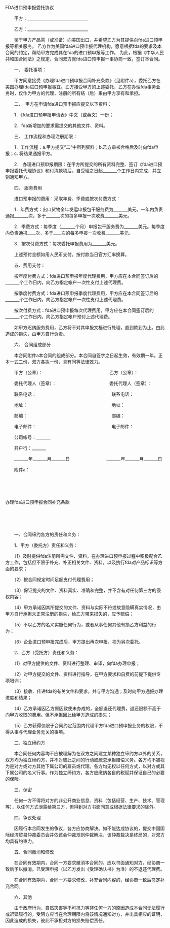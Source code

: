 



FDA进口预申报委托协议



 

　　甲方：______________________________

　　乙方：______________________________　　

　　鉴于甲方产品需（或准备）向美国出口，并希望乙方为其提供向fda进口预申报等相关服务。 乙方作为美国fda进口预申报代理机构，愿意根据fda的要求及本合同的约定，帮助甲方完成其在fda的进口预申报等工作。 为此，根据《中华人民共和国合同法》之规定，合同双方就fda进口预申报一事协商一致，签订本合同。

　　一、 委托事项：　　

　　甲方同意接受《办理fda进口预申报合同补充条款》（见附件a），委托乙方在美国办理fda进口预申报事宜。乙方接受甲方的上述委托，乙方在办理fda事务业务时，仅作为甲方的代理，注册的所有结（后）果由甲方享有和承担。

　　二、　甲方在申请fda进口预申报应提交以下资料：　　

　　1．《fda进口预申报申请表》中文（或英文）一份；

　　2．fda新增加的要求需提交的其他文件、资料。

　　三、 工作流程和办理注册期限：　　

　　1．工作流程：a.甲方提交“二”中所列资料；b.乙方审核合格后及时向fda申报；c. 将结果通报甲方。

　　2． 办理进口预申报期限：在甲方所提交的所有资料完整、签订《fda进口预申报委托代理协议》和付清款项后，自受理之日起_______个工作日内完成，并立刻通知甲方。

　　四、 服务费用　　

　　进口预申报的费用：采取年费、季费或按次付费方式：

　　1．年费方式：出口货物全年发运申报包干服务费为_______美元。一年内负责通报_______次，多于_______次的每多申报一次收费_______美元。

　　2．季费方式：每季度（_______个月）申报包干服务费为_______美元。每季度内负责通报____次，多于____次的每多申报一次收费_______美元。

　　3．按次付费方式：每次委托申报费用为_______美元。

　　上述预付金额如用人民币支付，按付款当日官方汇率换算。

　　五、费用支付：　　

　　按年度付费方式：fda进口预申报年度代理费用，甲方应在本合同签订后的_______个工作日内，向乙方指定帐户一次性支付上述代理费。

　　按季度付费方式：fda进口预申报季度代理费用，甲方应在本合同签订后的_______个工作日内，向乙方指定帐户一次性支付上述代理费。

　　按次付费方式：fda进口预申报每次代理费用，甲方应在本合同签订后的_______个工作日内，向乙方指定帐户预付上述代理费。

　　如甲方迟纳服务费用，乙方将不对其申报文档进行处理，直到款到为止。由此造成的损失，由甲方自行负责。

　　六、 合同组成部分　　

　　本合同附件a本合同的组成部分。本合同自签字之日起生效，有效期一年。正本一式二份，双方各执一份，具有同等法律效力。　　

　　甲方（公章）：　　　　　　　　　　　　　　　乙方（公章）： 

　　委托代理人（签章）：　　　　　　　　　　　　委托代理人（签章）： 

　　联系电话：　　　　　　　　　　　　　　　　　联系电话：

　　地址：　　　　　　　　　　　　　　　　　　　地址：

　　邮编：　　　　　　　　　　　　　　　　　　　邮编：

　　电子邮件：　　　　　　　　　　　　　　　　　电子邮件：

　　公司帐号：_______

　　开户行：_______ 

　　_______年_______月_______日　　　　　　　　 _______年_______月_______日　　

　　附件a：

　　

　　


 办理fda进口预申报合同补充条款
 
　　



　　

　　一、合同缔约各方的责任和义务：　　

　　1、甲方（委托方）责任和义务：　　

　　（1）及时提供fda注册所需文件、资料，在办理进口预申报过程中积极配合乙方工作，包括但不限于补充、补正相关文件、资料，以及执行fda对产品标识等方面的要求；

　　（2）按合同规定时间足额支付代理费用；

　　（3）保证提交的文件、资料真实、准确和完整，并不含有对任何第三方的侵权内容；

　　（4）甲方承诺因其所提交的文件、资料与实际不符或故意隐瞒真实情况，由甲方自行承担未正常注册的损失，给乙方带来损失的，应予赔偿；

　　（5）不以乙方的名义实施任何行为，或者从事任何其他有损乙方利益的行为；

　　（6）企业进口预申报完成后，甲方提出再次申报，视为另次委托。　　

　　2、乙方（受托方）责任和义务：　　

　　（1）对甲方提供的文件、资料进行整理、审译，向fda办理申报；

　　（2）对甲方提交的文件、资料进行指导，在甲方要求和自费的前提下提供专项培训；

　　（3）接收、传递fda的有关文件和要求，并与甲方沟通；及时向甲方通报办理进度和结果；

　　（4）乙方承诺因乙方原因致使未办成的，全额退还代理费，退还限额不高于向甲方收取的费用。但不承担因此给甲方造成的损失；

　　（5）乙方获得仅限于合同约定范围内代理甲方fda进口预申报业务的权限，不得从事与代理业务无关的事项。

　　二、独立缔约方　　

　　本合同任何内容均不应被理解为在双方之间建立某种独立缔约方以外的关系，双方均为独立缔约方，并不对彼此之间的行动或疏忽承担赔偿义务。各方均不被视为是对方或对方其他下属公司的雇员或代理。各方均无权以任何方式，以对方或其下属公司的名义行事。作为独立缔约方，各方应缴纳各自的税赋并保证自己的必要的保险。

　　三、保密　　

　　任何一方不得将对方的非公开商业信息、资料（包括经营、生产、技术、管理等），以任何方式泄露给第三方，但得到对方书面同意或根据法律要求的除外。

　　四、争议处理　　

　　因履行本合同发生的争议，各方应协商解决。如不能达成协议的，提交中国国际经济贸易仲裁委员会并依该会仲裁规则仲裁解决，该仲裁裁决是终局的，对双方均具有约束力。

　　五、合同撤消和修改　　

　　在合同有效期内，合同一方要求撤消本合同的，应以书面通知对方，经协商一致后予以撤消。已受理申报（以乙方发出《受理确认书》为准）的不退还代理费。

　　在合同有效期内，合同一方要求修改、补充合同内容的，经协商一致后签定补充合同。

　　六、其他　　

　　由于政府行为、自然灾害等不可抗力等非任何一方的原因造成本合同无法履行或迟延履行的，受阻方应当在合理期限内将该情况通知对方，并出具相应的证明，因此造成的损失，彼此不承担对方的损失赔偿责任。

　　